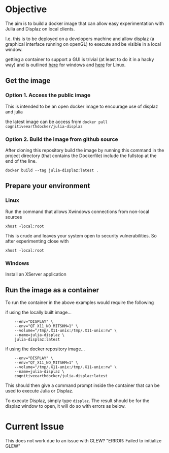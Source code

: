 # Objective
The aim is to build a docker image that can allow easy experimentation with Julia and Displaz on local clients.

I.e. this is to be deployed on a developers machine and allow displaz (a graphical interface running on openGL) to execute and be visible in a local window.

getting a container to support a GUI is trivial (at least to do it in a hacky way) and is outlined 
[here](https://medium.com/better-programming/running-desktop-apps-in-docker-43a70a5265c4) for windows and 
[here](http://wiki.ros.org/docker/Tutorials/GUI) for Linux.

## Get the image

### Option 1. Access the public image
This is intended to be an open docker image to encourage use of displaz and julia

the latest image can be access from ```docker pull cognitiveearthdocker/julia-displaz```


### Option 2. Build the image from github source
After cloning this repository build the image by running this command in the project directory (that contains the Dockerfile) include the fullstop at the end of the line.

```docker build --tag julia-displaz:latest .```

## Prepare your environment
### Linux 
Run the command that allows Xwindows connections from non-local sources

```xhost +local:root```

This is crude and leaves your system open to security vulnerabilities. So after experimenting close with 

```xhost -local:root```

### Windows
Install an XServer application

## Run the image as a container
To run the container in the above examples would require the following 

if using the locally built image...

```docker run -it \
    --env="DISPLAY" \
    --env="QT_X11_NO_MITSHM=1" \
    --volume="/tmp/.X11-unix:/tmp/.X11-unix:rw" \
    --name=julia-displaz \
    julia-displaz:latest
```

if using the docker repository image...
```docker run -it \
    --env="DISPLAY" \
    --env="QT_X11_NO_MITSHM=1" \
    --volume="/tmp/.X11-unix:/tmp/.X11-unix:rw" \
    --name=julia-displaz \
    cognitiveearthdocker/julia-displaz:latest
```

This should then give a command prompt inside the container that can be used to execute Julia or Displaz.

To execute Displaz, simply type ```displaz```. The result should be for the displaz window to open, it will do so with errors as below.


# Current Issue
This does not work due to an issue with GLEW?
"ERROR: Failed to initialize GLEW"

